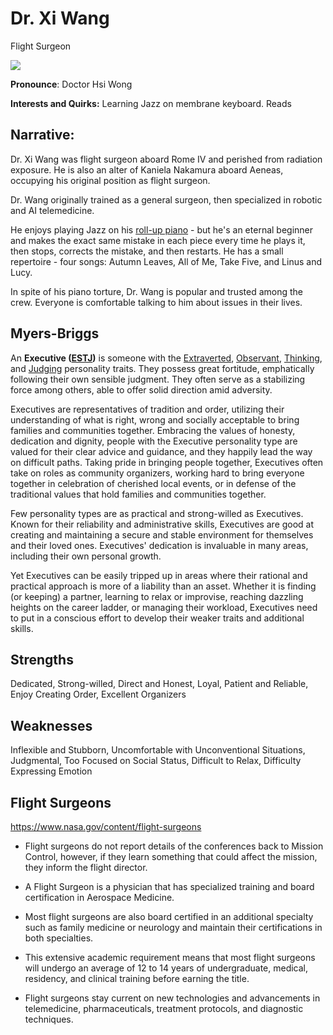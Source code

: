 # Dr. Xi Wang

Flight Surgeon

![](https://media.franciscanhealth.org/-/providers/profile-images/1760619282.jpg?rev=a8588dd5ed5d4f71834f9791d5235036)

**Pronounce**: Doctor Hsi Wong

**Interests and Quirks:** Learning Jazz on membrane keyboard. Reads

## **Narrative:**

Dr. Xi Wang was flight surgeon aboard Rome IV and perished from radiation exposure. He is also an alter of Kaniela Nakamura aboard Aeneas, occupying his original position as flight surgeon.

Dr. Wang originally trained as a general surgeon, then specialized in robotic and AI telemedicine.

He enjoys playing Jazz on his [roll-up piano](https://www.amazon.com/dp/B07WZD8BM9/ref=cm_sw_em_r_mt_dp_HYCVY1KPA57FGGXWFFH1?_encoding=UTF8&psc=1) - but he's an eternal beginner and makes the exact same mistake in each piece every time he plays it, then stops, corrects the mistake, and then restarts. He has a small repertoire - four songs: Autumn Leaves, All of Me, Take Five, and Linus and Lucy.

In spite of his piano torture, Dr. Wang is popular and trusted among the crew. Everyone is comfortable talking to him about issues in their lives.

## **Myers-Briggs**

An **Executive ([ESTJ](https://www.16personalities.com/estj-personality))** is someone with the [Extraverted](https://www.16personalities.com/articles/mind-introverted-vs-extraverted), [Observant](https://www.16personalities.com/articles/energy-intuitive-vs-observant), [Thinking](https://www.16personalities.com/articles/nature-thinking-vs-feeling), and [Judging](https://www.16personalities.com/articles/tactics-judging-vs-prospecting) personality traits. They possess great fortitude, emphatically following their own sensible judgment. They often serve as a stabilizing force among others, able to offer solid direction amid adversity.

Executives are representatives of tradition and order, utilizing their understanding of what is right, wrong and socially acceptable to bring families and communities together. Embracing the values of honesty, dedication and dignity, people with the Executive personality type are valued for their clear advice and guidance, and they happily lead the way on difficult paths. Taking pride in bringing people together, Executives often take on roles as community organizers, working hard to bring everyone together in celebration of cherished local events, or in defense of the traditional values that hold families and communities together.

Few personality types are as practical and strong-willed as Executives. Known for their reliability and administrative skills, Executives are good at creating and maintaining a secure and stable environment for themselves and their loved ones. Executives' dedication is invaluable in many areas, including their own personal growth.

Yet Executives can be easily tripped up in areas where their rational and practical approach is more of a liability than an asset. Whether it is finding (or keeping) a partner, learning to relax or improvise, reaching dazzling heights on the career ladder, or managing their workload, Executives need to put in a conscious effort to develop their weaker traits and additional skills.

## Strengths

Dedicated, Strong-willed, Direct and Honest, Loyal, Patient and Reliable, Enjoy Creating Order, Excellent Organizers

## **Weaknesses**

Inflexible and Stubborn, Uncomfortable with Unconventional Situations, Judgmental, Too Focused on Social Status, Difficult to Relax, Difficulty Expressing Emotion

## **Flight Surgeons**

<https://www.nasa.gov/content/flight-surgeons>

-   Flight surgeons do not report details of the conferences back to Mission Control, however, if they learn something that could affect the mission, they inform the flight director.

-   A Flight Surgeon is a physician that has specialized training and board certification in Aerospace Medicine.

-   Most flight surgeons are also board certified in an additional specialty such as family medicine or neurology and maintain their certifications in both specialties.

-   This extensive academic requirement means that most flight surgeons will undergo an average of 12 to 14 years of undergraduate, medical, residency, and clinical training before earning the title.

-   Flight surgeons stay current on new technologies and advancements in telemedicine, pharmaceuticals, treatment protocols, and diagnostic techniques.
